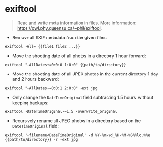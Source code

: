 # exiftool

> Read and write meta information in files.
> More information: <https://owl.phy.queensu.ca/~phil/exiftool>.

- Remove all EXIF metadata from the given files:

`exiftool -All= {{file1 file2 ...}}`

- Move the shooting date of all photos in a directory 1 hour forward:

`exiftool "-AllDates+=0:0:0 1:0:0" {{path/to/directory}}`

- Move the shooting date of all JPEG photos in the current directory 1 day and 2 hours backward:

`exiftool "-AllDates-=0:0:1 2:0:0" -ext jpg`

- Only change the `DateTimeOriginal` field subtracting 1.5 hours, without keeping backups:

`exiftool -DateTimeOriginal-=1.5 -overwrite_original`

- Recursively rename all JPEG photos in a directory based on the `DateTimeOriginal` field:

`exiftool '-filename<DateTimeOriginal' -d %Y-%m-%d_%H-%M-%S%%lc.%%e {{path/to/directory}} -r -ext jpg`
